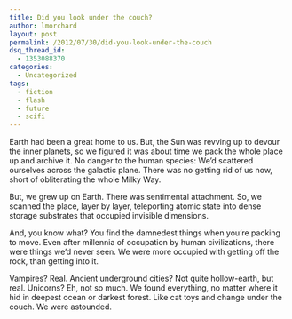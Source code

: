 ```yaml
---
title: Did you look under the couch?
author: lmorchard
layout: post
permalink: /2012/07/30/did-you-look-under-the-couch
dsq_thread_id:
  - 1353088370
categories:
  - Uncategorized
tags:
  - fiction
  - flash
  - future
  - scifi
---
```

Earth had been a great home to us. But, the Sun was revving up to devour the inner planets, so we figured it was about time we pack the whole place up and archive it. No danger to the human species: We’d scattered ourselves across the galactic plane. There was no getting rid of us now, short of obliterating the whole Milky Way.

<!--more-->

But, we grew up on Earth. There was sentimental attachment. So, we scanned the place, layer by layer, teleporting atomic state into dense storage substrates that occupied invisible dimensions.

And, you know what? You find the damnedest things when you’re packing to move. Even after millennia of occupation by human civilizations, there were things we’d never seen. We were more occupied with getting off the rock, than getting into it.

Vampires? Real. Ancient underground cities? Not quite hollow-earth, but real. Unicorns? Eh, not so much. We found everything, no matter where it hid in deepest ocean or darkest forest. Like cat toys and change under the couch. We were astounded.